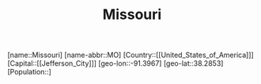 ﻿---
title: "Missouri"
location: [38.2853,-91.3967]
type: State
tags:
- geo/State


SpocWebEntityId: 36050
isDeleted: false
confidential: public

---
[name::Missouri]
[name-abbr::MO]
[Country::[[United_States_of_America]]]
[Capital::[[Jefferson_City]]]
[geo-lon::-91.3967]
[geo-lat::38.2853]
[Population::]


